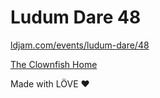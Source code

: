 # Ludum Dare 48

[ldjam.com/events/ludum-dare/48](https://ldjam.com/events/ludum-dare/48/)

[The Clownfish Home](https://ldjam.com/events/ludum-dare/48/the-clownfish-home)

Made with LÖVE ❤️
